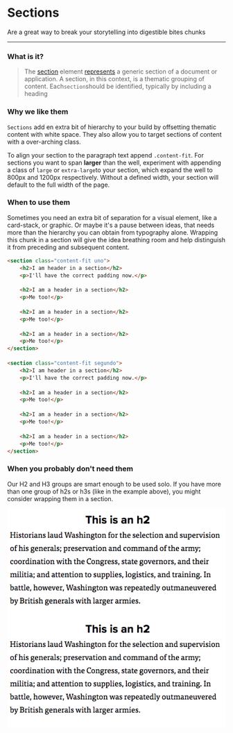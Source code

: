 # Sections

Are a great way to break your storytelling into digestible bites chunks

---

### What is it?

> The [section](http://w3c.github.io/html/sections.html#elementdef-section) element [represents](http://w3c.github.io/html/dom.html#represent) a generic section of a document or application. A section, in this context, is a thematic grouping of content. Each`section`should be identified, typically by including a heading

#### 

### **Why we like them**

`Sections` add en extra bit of hierarchy to your build by offsetting thematic content with white space. They also allow you to target sections of content with a over-arching class.

To align your section to the paragraph text append `.content-fit`. For sections you want to span **larger** than the well, experiment with appending a class of `large` or `extra-large`to your section, which expand the well to 800px and 1200px respectively.  Without a defined width, your section will default to the full width of the page.

#### 

### **When to use them**

Sometimes you need an extra bit of separation for a visual element, like a card-stack, or graphic. Or maybe it's a pause between ideas, that needs more than the hierarchy you can obtain from typography alone.  Wrapping this chunk in a section will give the idea breathing room and help distinguish it from preceding and subsequent content.

```html
<section class="content-fit uno">
    <h2>I am header in a section</h2>
    <p>I'll have the correct padding now.</p>

    <h2>I am a header in a section</h2>
    <p>Me too!</p>

    <h2>I am a header in a section</h2>
    <p>Me too!</p>

    <h2>I am a header in a section</h2>
    <p>Me too!</p>
</section>

<section class="content-fit segundo">
    <h2>I am header in a section</h2>
    <p>I'll have the correct padding now.</p>

    <h2>I am a header in a section</h2>
    <p>Me too!</p>

    <h2>I am a header in a section</h2>
    <p>Me too!</p>

    <h2>I am a header in a section</h2>
    <p>Me too!</p>
</section>
```

#### 

### **When you probably don't need them**

Our H2 and H3 groups are smart enough to be used solo. If you have more than one group of h2s or h3s \(like in the example above\), you might consider wrapping them in a section.

![](/assets/not-needed-section.png)

